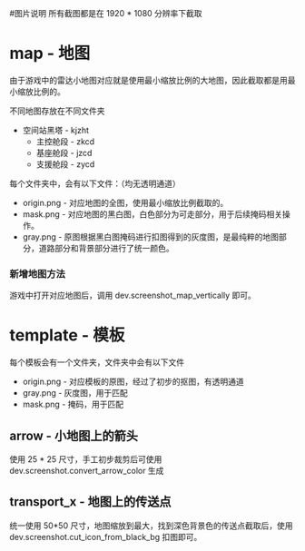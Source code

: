 #图片说明
所有截图都是在 1920 * 1080 分辨率下截取

# map - 地图
由于游戏中的雷达小地图对应就是使用最小缩放比例的大地图，因此截取都是用最小缩放比例的。

不同地图存放在不同文件夹
- 空间站黑塔 - kjzht
    - 主控舱段 - zkcd
    - 基座舱段 - jzcd
    - 支援舱段 - zycd

每个文件夹中，会有以下文件：（均无透明通道）
- origin.png - 对应地图的全图，使用最小缩放比例截取的。
- mask.png - 对应地图的黑白图，白色部分为可走部分，用于后续掩码相关操作。
- gray.png - 原图根据黑白图掩码进行扣图得到的灰度图，是最纯粹的地图部分，道路部分和背景部分进行了统一颜色。

### 新增地图方法
游戏中打开对应地图后，调用 dev.screenshot_map_vertically 即可。


# template - 模板
每个模板会有一个文件夹，文件夹中会有以下文件
- origin.png - 对应模板的原图，经过了初步的抠图，有透明通道
- gray.png - 灰度图，用于匹配
- mask.png - 掩码，用于匹配

## arrow - 小地图上的箭头
使用 25 * 25 尺寸，手工初步裁剪后可使用 dev.screenshot.convert_arrow_color 生成

## transport_x - 地图上的传送点
统一使用 50*50 尺寸，地图缩放到最大，找到深色背景色的传送点截取后，使用 dev.screenshot.cut_icon_from_black_bg 扣图即可。